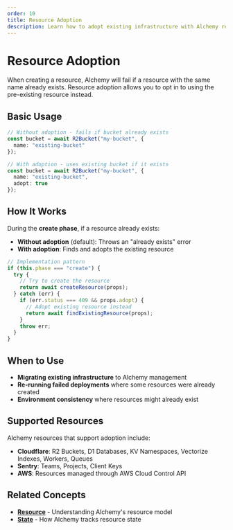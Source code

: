 ```yaml
---
order: 10
title: Resource Adoption
description: Learn how to adopt existing infrastructure with Alchemy resources instead of failing when resources already exist.
---
```


# Resource Adoption

When creating a resource, Alchemy will fail if a resource with the same name already exists. Resource adoption allows you to opt in to using the pre-existing resource instead.

## Basic Usage

```typescript
// Without adoption - fails if bucket already exists
const bucket = await R2Bucket("my-bucket", {
  name: "existing-bucket"
});

// With adoption - uses existing bucket if it exists
const bucket = await R2Bucket("my-bucket", {
  name: "existing-bucket",
  adopt: true
});
```

## How It Works

During the **create phase**, if a resource already exists:

- **Without adoption** (default): Throws an "already exists" error
- **With adoption**: Finds and adopts the existing resource

```typescript
// Implementation pattern
if (this.phase === "create") {
  try {
    // Try to create the resource
    return await createResource(props);
  } catch (err) {
    if (err.status === 409 && props.adopt) {
      // Adopt existing resource instead
      return await findExistingResource(props);
    }
    throw err;
  }
}
```

## When to Use

- **Migrating existing infrastructure** to Alchemy management
- **Re-running failed deployments** where some resources were already created
- **Environment consistency** where resources might already exist

## Supported Resources

Alchemy resources that support adoption include:

- **Cloudflare**: R2 Buckets, D1 Databases, KV Namespaces, Vectorize Indexes, Workers, Queues
- **Sentry**: Teams, Projects, Client Keys
- **AWS**: Resources managed through AWS Cloud Control API

## Related Concepts

- **[Resource](./resource.md)** - Understanding Alchemy's resource model
- **[State](./state.md)** - How Alchemy tracks resource state
